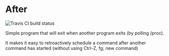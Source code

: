 After
=====

![Travis CI build status](https://api.travis-ci.org/bneijt/after.svg)

Simple program that will exit when another program exits (by polling /proc).

It makes it easy to retroactively schedule a command after another command has started (without using Ctrl-Z, fg; new command)


